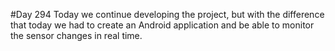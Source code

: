 #Day 294
Today we continue developing the project, but with the difference that today we had to create an Android application and be able to monitor the sensor changes in real time.